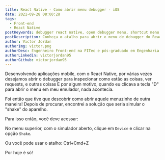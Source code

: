 ```yaml
---
title: React Native - Como abrir menu debugger - iOS
date: 2021-09-28 08:00:28
tags:
  - Front-end
  - React Native
postKeywords: debugger react native, open debugger menu, shortcut menu, abrir menu debugger, atalho menu react native ios
postDescription: Conheça o atalho para abrir o menu de debugger do React Native no Mac!
author: Victor Jordan
authorImg: victor.png
authorDesc: Engenheiro Front-end na FITec e pós-graduado em Engenharia de Software pela PUC-MG e formado em Banco de Dados pela Fatec, apaixonado por usabilidade, performance e UX!
authorLinkedin: victorjordan95
authorGithub: victorjordan95
---
```


Desenvolvendo aplicações mobile, com o React Native, por várias vezes desejamos abrir o debugger para inspecionar como estão as coisas, ver requests, e outras coisas
E por algum motivo, quando eu clicava a tecla "D" para abrir o menu em meu emulador, nada acontecia.

Foi então que tive que descobrir como abrir aquele menuzinho de outra maneira!
Depois de procurar, encontrei a solução que seria simular o "shake" do aparelho.

<!-- more -->

Para isso então, você deve acessar: 

No menu superior, com o simulador aberto, clique em `Device` e clicar na opção `Shake`.

Ou você pode usar o atalho: Ctrl+Cmd+Z

Por hoje é só! 
